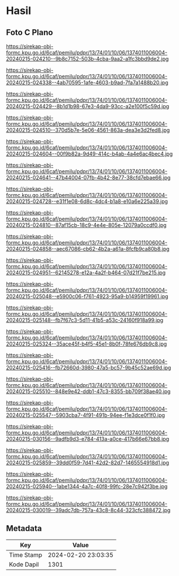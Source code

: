 # Hasil

## Foto C Plano

https://sirekap-obj-formc.kpu.go.id/6caf/pemilu/pdpr/13/74/01/10/06/1374011006004-20240215-024210--9b8c7152-503b-4cba-9aa2-a1fc3bbd9de2.jpg

https://sirekap-obj-formc.kpu.go.id/6caf/pemilu/pdpr/13/74/01/10/06/1374011006004-20240215-024338--4ab70595-1afe-4603-b9ad-7fa7a1488b20.jpg

https://sirekap-obj-formc.kpu.go.id/6caf/pemilu/pdpr/13/74/01/10/06/1374011006004-20240215-024429--8b1d1b98-67e3-4da9-93cc-a2e100f5c59d.jpg

https://sirekap-obj-formc.kpu.go.id/6caf/pemilu/pdpr/13/74/01/10/06/1374011006004-20240215-024510--370d5b7e-5e06-4561-863a-dea3e3d2fed8.jpg

https://sirekap-obj-formc.kpu.go.id/6caf/pemilu/pdpr/13/74/01/10/06/1374011006004-20240215-024604--00f9b82a-9d49-414c-b4ab-4a4e6ac4bec4.jpg

https://sirekap-obj-formc.kpu.go.id/6caf/pemilu/pdpr/13/74/01/10/06/1374011006004-20240215-024641--47b44004-07fb-4b42-8e77-38cfd7ebae66.jpg

https://sirekap-obj-formc.kpu.go.id/6caf/pemilu/pdpr/13/74/01/10/06/1374011006004-20240215-024728--e31f1e08-6d8c-4dc4-b1a8-e10a6e225a39.jpg

https://sirekap-obj-formc.kpu.go.id/6caf/pemilu/pdpr/13/74/01/10/06/1374011006004-20240215-024810--87af15cb-18c9-4e4e-805e-12079a0ccdf0.jpg

https://sirekap-obj-formc.kpu.go.id/6caf/pemilu/pdpr/13/74/01/10/06/1374011006004-20240215-024858--aec67086-cb62-4b2a-a61a-8fcfb9ca80b8.jpg

https://sirekap-obj-formc.kpu.go.id/6caf/pemilu/pdpr/13/74/01/10/06/1374011006004-20240215-024951--62145278-e12a-4a2f-b464-07d21f7be215.jpg

https://sirekap-obj-formc.kpu.go.id/6caf/pemilu/pdpr/13/74/01/10/06/1374011006004-20240215-025048--e5900c06-f761-4923-95a9-b14959f19961.jpg

https://sirekap-obj-formc.kpu.go.id/6caf/pemilu/pdpr/13/74/01/10/06/1374011006004-20240215-025148--fb7f67c3-5d11-41b5-a53c-24160f918a99.jpg

https://sirekap-obj-formc.kpu.go.id/6caf/pemilu/pdpr/13/74/01/10/06/1374011006004-20240215-025324--35ace45f-b4f5-45e1-8b0f-78fe676db9c8.jpg

https://sirekap-obj-formc.kpu.go.id/6caf/pemilu/pdpr/13/74/01/10/06/1374011006004-20240215-025416--fb72660d-3980-47a5-bc57-9b45c52ae69d.jpg

https://sirekap-obj-formc.kpu.go.id/6caf/pemilu/pdpr/13/74/01/10/06/1374011006004-20240215-025510--848e9e42-ddb1-47c3-8355-bb709f38ae40.jpg

https://sirekap-obj-formc.kpu.go.id/6caf/pemilu/pdpr/13/74/01/10/06/1374011006004-20240215-025547--5903cba7-4f91-491b-94ee-f1e3dce0f1f0.jpg

https://sirekap-obj-formc.kpu.go.id/6caf/pemilu/pdpr/13/74/01/10/06/1374011006004-20240215-030156--9adfb9d3-e784-413a-a0ce-417b66e67bb8.jpg

https://sirekap-obj-formc.kpu.go.id/6caf/pemilu/pdpr/13/74/01/10/06/1374011006004-20240215-025859--39dd0f59-7d41-42d2-82d7-1465554918d1.jpg

https://sirekap-obj-formc.kpu.go.id/6caf/pemilu/pdpr/13/74/01/10/06/1374011006004-20240215-025940--1abe1344-4a7c-40f8-99fc-28e7c942f3be.jpg

https://sirekap-obj-formc.kpu.go.id/6caf/pemilu/pdpr/13/74/01/10/06/1374011006004-20240215-030019--39adc7db-757a-43c8-8c44-323cfc388472.jpg


## Metadata

| Key        | Value               |
| ---------- | ------------------- |
| Time Stamp | 2024-02-20 23:03:35 |
| Kode Dapil | 1301                |



